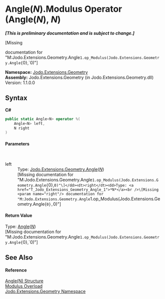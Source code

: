 # Angle(*N*).Modulus Operator (Angle(*N*), *N*)
 _**\[This is preliminary documentation and is subject to change.\]**_

\[Missing <summary> documentation for "M:Jodo.Extensions.Geometry.Angle`1.op_Modulus(Jodo.Extensions.Geometry.Angle{`0},`0)"\]

**Namespace:**&nbsp;<a href="N_Jodo_Extensions_Geometry">Jodo.Extensions.Geometry</a><br />**Assembly:**&nbsp;Jodo.Extensions.Geometry (in Jodo.Extensions.Geometry.dll) Version: 1.1.0.0

## Syntax

**C#**<br />
``` C#
public static Angle<N> operator %(
	Angle<N> left,
	N right
)
```


#### Parameters
&nbsp;<dl><dt>left</dt><dd>Type: <a href="T_Jodo_Extensions_Geometry_Angle_1">Jodo.Extensions.Geometry.Angle</a>(<a href="T_Jodo_Extensions_Geometry_Angle_1">*N*</a>)<br />\[Missing <param name="left"/> documentation for "M:Jodo.Extensions.Geometry.Angle`1.op_Modulus(Jodo.Extensions.Geometry.Angle{`0},`0)"\]</dd><dt>right</dt><dd>Type: <a href="T_Jodo_Extensions_Geometry_Angle_1">*N*</a><br />\[Missing <param name="right"/> documentation for "M:Jodo.Extensions.Geometry.Angle`1.op_Modulus(Jodo.Extensions.Geometry.Angle{`0},`0)"\]</dd></dl>

#### Return Value
Type: <a href="T_Jodo_Extensions_Geometry_Angle_1">Angle</a>(<a href="T_Jodo_Extensions_Geometry_Angle_1">*N*</a>)<br />\[Missing <returns> documentation for "M:Jodo.Extensions.Geometry.Angle`1.op_Modulus(Jodo.Extensions.Geometry.Angle{`0},`0)"\]

## See Also


#### Reference
<a href="T_Jodo_Extensions_Geometry_Angle_1">Angle(N) Structure</a><br /><a href="Overload_Jodo_Extensions_Geometry_Angle_1_op_Modulus">Modulus Overload</a><br /><a href="N_Jodo_Extensions_Geometry">Jodo.Extensions.Geometry Namespace</a><br />